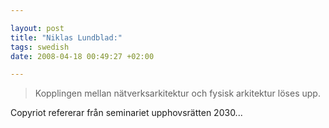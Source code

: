 ```yaml
--- 

layout: post
title: "Niklas Lundblad:" 
tags: swedish 
date: 2008-04-18 00:49:27 +02:00 

---
```


> Kopplingen mellan nätverksarkitektur och fysisk arkitektur löses upp.

Copyriot refererar från seminariet upphovsrätten 2030... 